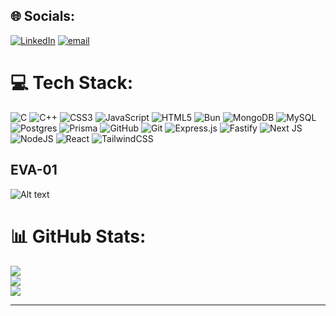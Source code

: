
## 🌐 Socials:
[![LinkedIn](https://img.shields.io/badge/LinkedIn-%230077B5.svg?logo=linkedin&logoColor=white)](https://www.linkedin.com/in/suraj-karmakar-04536926b/?lipi=urn%3Ali%3Apage%3Ad_flagship3_feed%3B5IJCi7cmQpGtz2IlmSrVmA%3D%3D) [![email](https://img.shields.io/badge/Email-D14836?logo=gmail&logoColor=white)](mailto:karmakarsuraj2021@gmail.com) 

# 💻 Tech Stack:
![C](https://img.shields.io/badge/c-%2300599C.svg?style=for-the-badge&logo=c&logoColor=white) ![C++](https://img.shields.io/badge/c++-%2300599C.svg?style=for-the-badge&logo=c%2B%2B&logoColor=white) ![CSS3](https://img.shields.io/badge/css3-%231572B6.svg?style=for-the-badge&logo=css3&logoColor=white) ![JavaScript](https://img.shields.io/badge/javascript-%23323330.svg?style=for-the-badge&logo=javascript&logoColor=%23F7DF1E) ![HTML5](https://img.shields.io/badge/html5-%23E34F26.svg?style=for-the-badge&logo=html5&logoColor=white) ![Bun](https://img.shields.io/badge/Bun-%23000000.svg?style=for-the-badge&logo=bun&logoColor=white) ![MongoDB](https://img.shields.io/badge/MongoDB-%234ea94b.svg?style=for-the-badge&logo=mongodb&logoColor=white) ![MySQL](https://img.shields.io/badge/mysql-4479A1.svg?style=for-the-badge&logo=mysql&logoColor=white) ![Postgres](https://img.shields.io/badge/postgres-%23316192.svg?style=for-the-badge&logo=postgresql&logoColor=white) ![Prisma](https://img.shields.io/badge/Prisma-3982CE?style=for-the-badge&logo=Prisma&logoColor=white) ![GitHub](https://img.shields.io/badge/github-%23121011.svg?style=for-the-badge&logo=github&logoColor=white) ![Git](https://img.shields.io/badge/git-%23F05033.svg?style=for-the-badge&logo=git&logoColor=white) ![Express.js](https://img.shields.io/badge/express.js-%23404d59.svg?style=for-the-badge&logo=express&logoColor=%2361DAFB) ![Fastify](https://img.shields.io/badge/fastify-%23000000.svg?style=for-the-badge&logo=fastify&logoColor=white) ![Next JS](https://img.shields.io/badge/Next-black?style=for-the-badge&logo=next.js&logoColor=white) ![NodeJS](https://img.shields.io/badge/node.js-6DA55F?style=for-the-badge&logo=node.js&logoColor=white) ![React](https://img.shields.io/badge/react-%2320232a.svg?style=for-the-badge&logo=react&logoColor=%2361DAFB) 
![TailwindCSS](https://img.shields.io/badge/tailwindcss-%2338B2AC.svg?style=for-the-badge&logo=tailwind-css&logoColor=white)

## EVA-01
![Alt text](https://media.giphy.com/media/v1.Y2lkPTc5MGI3NjExYWkxMWsyNjUyOTYxOTJuOHZsMDdqYzZ2YWxzcDBkdDlrZmYyNTV3bSZlcD12MV9naWZzX3NlYXJjaCZjdD1n/O7b01gFko9Ohy/giphy.gif)

# 📊 GitHub Stats:
![](https://github-readme-stats.vercel.app/api?username=SurajKarmakar1&theme=midnight-purple&hide_border=false&include_all_commits=true&count_private=true)<br/>
![](https://nirzak-streak-stats.vercel.app/?user=SurajKarmakar1&theme=midnight-purple&hide_border=false)<br/>
![](https://github-readme-stats.vercel.app/api/top-langs/?username=SurajKarmakar1&theme=midnight-purple&hide_border=false&include_all_commits=true&count_private=true&layout=compact)

---


